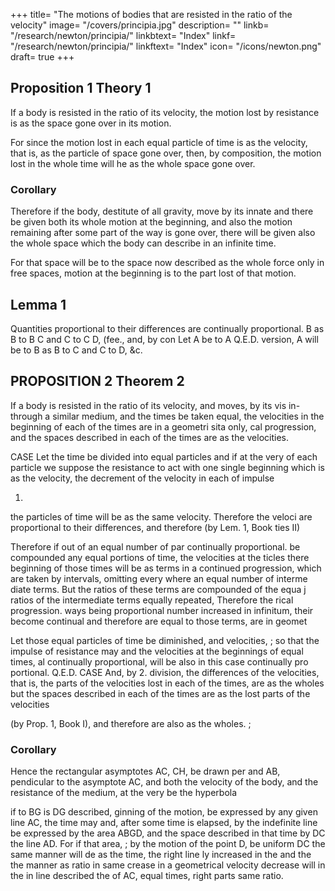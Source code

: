 +++
title= "The motions of bodies that are  resisted in the ratio of the velocity"
image= "/covers/principia.jpg"
description= ""
linkb= "/research/newton/principia/"
linkbtext= "Index"
linkf= "/research/newton/principia/"
linkftext= "Index"
icon= "/icons/newton.png"
draft= true
+++

## Proposition 1 Theory 1

If a body is resisted in the ratio of its velocity, the motion lost by resistance is as the space gone over in its motion.

For since the motion lost in each equal particle of time is as the velocity, that is, as the particle of space gone over, then, by composition, the motion lost in the whole time will he as the whole space gone over.

### Corollary 

Therefore if the body, destitute of all gravity, move by its innate and there be given both its whole motion at the
beginning, and also the motion remaining after some part of the way is gone over, there will be given also the whole space which the body can describe in an infinite time.

For that space will be to the space now described as the whole force only in free spaces, motion at the beginning
is to the part lost of that motion.

## Lemma 1 

Quantities proportional to their differences are continually proportional.
B as B to B
C and C to C D, (fee., and, by con
Let A be to A
Q.E.D.
version, A will be to B as B to C and C to D, &c.


## PROPOSITION 2 Theorem 2

If a body is resisted in the ratio of its velocity, and moves, by its vis in-
through a similar medium, and the times be taken equal,
the velocities in the beginning of each of the times are in a geometri
sita
only,
cal progression,
and
the spaces described in each of the times are as
the velocities.

CASE
Let the time be divided into equal particles and if at the very
of
each particle we suppose the resistance to act with one single
beginning
which
is as the
velocity, the decrement of the velocity in each of
impulse

1.

the particles of time will be as the same velocity.
Therefore the veloci
are proportional to their differences, and therefore (by Lem. 1, Book
ties II)

Therefore if out of an equal number of par
continually proportional.
be compounded any equal portions of time, the velocities at the
ticles there
beginning of those times will be as terms in a continued progression, which
are taken by intervals, omitting every where an equal number of interme
diate terms.
But the ratios of these terms are compounded of the equa j
ratios of the intermediate terms equally repeated,
Therefore the
rical progression.
ways
being proportional
number increased in infinitum,
their
become continual
and therefore are equal
to those terms, are in
geomet

Let those equal particles of time be diminished, and
velocities,
;
so that the impulse of resistance
may
and the velocities at the beginnings of equal times,
al
continually proportional, will be also in this case continually pro
portional. Q.E.D.
CASE And, by
2.
division, the differences of the velocities, that
is,
the
parts of the velocities lost in each of the times, are as the wholes but the
spaces described in each of the times are as the lost parts of the velocities

(by Prop. 1, Book I), and therefore are also as the wholes.
;

### Corollary  

Hence the rectangular asymptotes AC, CH, be drawn per
and AB, pendicular to the asymptote AC, and both the velocity of the body, and the resistance of the medium, at the very be the hyperbola

if to
BG
is
DG
described,
ginning of the motion, be expressed by any given line AC,
the time may
and, after some time is elapsed, by the indefinite line
be expressed by the area ABGD, and the space described in that time by
DC
the line
AD.
For
if that area,
;
by the motion of the point D, be uniform
DC
the same manner
will de
as the time, the right line
ly increased in
the
and the
the
manner
as
ratio
in
same
crease in a geometrical
velocity
decrease
will
in the
in
line
described
the
of
AC,
equal times,
right
parts same ratio.